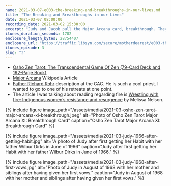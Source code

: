 ```yaml
---
name: 2021-03-07-e003-the-breaking-and-breakthroughs-in-our-lives.md
title: "The Breaking and Breakthroughs in our Lives"
date: 2021-03-07 08:00:00
recording_date: 2021-03-02 15:30:00
excerpt: "Judy and Jacob pull the Major Arcana card, breakthrough. They talk about Judy's time after the Convent in Portland, the breakthroughs and challenges we have in our lives. Judy tells a story about getting into a scary situation while working in a psychiatric unit. We also talk about how experiences growing up can impact us and the need to identify what is happening in our minds."
itunes_duration_seconds: 1782
enclosure_length_bytes: 28754407
enclosure_url: "https://traffic.libsyn.com/secure/motherdearest/e003-the-breaking-and-breakthroughs-in-our-lives.mp3"
itunes_episode: 3
slug: "3"
---
```



- [Osho Zen Tarot: The Transcendental Game Of Zen (79-Card Deck and 192-Page Book)](https://www.amazon.com/Osho-Zen-Tarot-Transcendental-192-Page/dp/0312117337/)
- [Major Arcana](https://en.wikipedia.org/wiki/Major_Arcana) Wikipedia Article
- [Father Richard Rohr](https://cac.org/about/richard-rohr/) description at the CAC. He is such a cool priest. I wanted to go to one of his retreats at one point.
- The article I was talking about reading regarding fire is [Wrestling with fire: Indigenous women’s resistance and resurgence](https://doi.org/10.17953/aicrj.43.3.nelson) by Melissa Nelson.


{% include figure image_path="/assets/media/2021-03-osho-zen-tarot-major-arcana-xi-breakthrough.jpeg" alt="Photo of Osho Zen Tarot Major Arcana XI: Breakthrough Card" caption="Osho Zen Tarot Major Arcana XI: Breakthrough Card" %}

{% include figure image_path="/assets/media/2021-03-judy-1966-after-getting-habit.jpg" alt="A photo of Judy after first getting her Habit with her father Wilbur Dirks in June of 1966" caption="Judy after first getting her Habit with her father Wilbur Dirks in June of 1966." %}

{% include figure image_path="/assets/media/2021-03-judy-1968-after-first-vows.jpg" alt="Photo of Judy in August of 1968 with her mother and siblings after having given her first vows." caption="Judy in August of 1968 with her mother and siblings after having given her first vows." %}